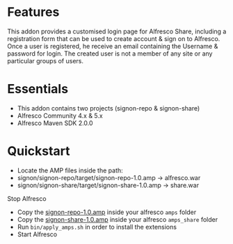 # Features
This addon provides a customised login page for Alfresco Share,
including a registration form that can be used to create account & sign on to Alfresco.
Once a user is registered, he receive an email containing the Username & password for login.
The created user is not a member of any site or any particular groups of users. 


# Essentials
- This addon contains two projects (signon-repo & signon-share)
- Alfresco  Community 4.x & 5.x
- Alfresco Maven SDK 2.0.0



# Quickstart
- Locate the AMP files inside the path:
- signon/signon-repo/target/signon-repo-1.0.amp   -> alfresco.war
- signon/signon-share/target/signon-share-1.0.amp -> share.war

Stop Alfresco
- Copy the [signon-repo-1.0.amp](https://github.com/Shredy/signon/raw/master/signon-repo/target/signon-repo-1.0.amp) inside your alfresco `amps` folder
- Copy the [signon-share-1.0.amp](https://github.com/Shredy/signon/raw/master/signon-share/target/signon-share-1.0.amp) inside your alfresco `amps_share` folder
- Run `bin/apply_amps.sh` in order to install the extensions
- Start Alfresco

